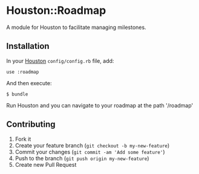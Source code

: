 # Houston::Roadmap

A module for Houston to facilitate managing milestones.


## Installation

In your [Houston](https://github.com/houstonmc/houston) `config/config.rb` file, add:

    use :roadmap

And then execute:

    $ bundle

Run Houston and you can navigate to your roadmap at the path '/roadmap'


## Contributing

1. Fork it
2. Create your feature branch (`git checkout -b my-new-feature`)
3. Commit your changes (`git commit -am 'Add some feature'`)
4. Push to the branch (`git push origin my-new-feature`)
5. Create new Pull Request
